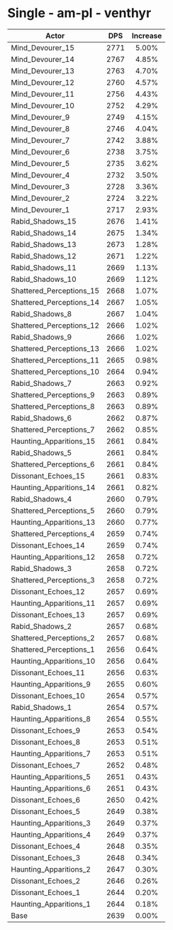 # Single - am-pl - venthyr
| Actor | DPS | Increase |
|---|:---:|:---:|
|Mind_Devourer_15|2771|5.00%|
|Mind_Devourer_14|2767|4.85%|
|Mind_Devourer_13|2763|4.70%|
|Mind_Devourer_12|2760|4.57%|
|Mind_Devourer_11|2756|4.43%|
|Mind_Devourer_10|2752|4.29%|
|Mind_Devourer_9|2749|4.15%|
|Mind_Devourer_8|2746|4.04%|
|Mind_Devourer_7|2742|3.88%|
|Mind_Devourer_6|2738|3.75%|
|Mind_Devourer_5|2735|3.62%|
|Mind_Devourer_4|2732|3.50%|
|Mind_Devourer_3|2728|3.36%|
|Mind_Devourer_2|2724|3.22%|
|Mind_Devourer_1|2717|2.93%|
|Rabid_Shadows_15|2676|1.41%|
|Rabid_Shadows_14|2675|1.34%|
|Rabid_Shadows_13|2673|1.28%|
|Rabid_Shadows_12|2671|1.22%|
|Rabid_Shadows_11|2669|1.13%|
|Rabid_Shadows_10|2669|1.12%|
|Shattered_Perceptions_15|2668|1.07%|
|Shattered_Perceptions_14|2667|1.05%|
|Rabid_Shadows_8|2667|1.04%|
|Shattered_Perceptions_12|2666|1.02%|
|Rabid_Shadows_9|2666|1.02%|
|Shattered_Perceptions_13|2666|1.02%|
|Shattered_Perceptions_11|2665|0.98%|
|Shattered_Perceptions_10|2664|0.94%|
|Rabid_Shadows_7|2663|0.92%|
|Shattered_Perceptions_9|2663|0.89%|
|Shattered_Perceptions_8|2663|0.89%|
|Rabid_Shadows_6|2662|0.87%|
|Shattered_Perceptions_7|2662|0.85%|
|Haunting_Apparitions_15|2661|0.84%|
|Rabid_Shadows_5|2661|0.84%|
|Shattered_Perceptions_6|2661|0.84%|
|Dissonant_Echoes_15|2661|0.83%|
|Haunting_Apparitions_14|2661|0.82%|
|Rabid_Shadows_4|2660|0.79%|
|Shattered_Perceptions_5|2660|0.79%|
|Haunting_Apparitions_13|2660|0.77%|
|Shattered_Perceptions_4|2659|0.74%|
|Dissonant_Echoes_14|2659|0.74%|
|Haunting_Apparitions_12|2658|0.72%|
|Rabid_Shadows_3|2658|0.72%|
|Shattered_Perceptions_3|2658|0.72%|
|Dissonant_Echoes_12|2657|0.69%|
|Haunting_Apparitions_11|2657|0.69%|
|Dissonant_Echoes_13|2657|0.69%|
|Rabid_Shadows_2|2657|0.68%|
|Shattered_Perceptions_2|2657|0.68%|
|Shattered_Perceptions_1|2656|0.64%|
|Haunting_Apparitions_10|2656|0.64%|
|Dissonant_Echoes_11|2656|0.63%|
|Haunting_Apparitions_9|2655|0.60%|
|Dissonant_Echoes_10|2654|0.57%|
|Rabid_Shadows_1|2654|0.57%|
|Haunting_Apparitions_8|2654|0.55%|
|Dissonant_Echoes_9|2653|0.54%|
|Dissonant_Echoes_8|2653|0.51%|
|Haunting_Apparitions_7|2653|0.51%|
|Dissonant_Echoes_7|2652|0.48%|
|Haunting_Apparitions_5|2651|0.43%|
|Haunting_Apparitions_6|2651|0.43%|
|Dissonant_Echoes_6|2650|0.42%|
|Dissonant_Echoes_5|2649|0.38%|
|Haunting_Apparitions_3|2649|0.37%|
|Haunting_Apparitions_4|2649|0.37%|
|Dissonant_Echoes_4|2648|0.35%|
|Dissonant_Echoes_3|2648|0.34%|
|Haunting_Apparitions_2|2647|0.30%|
|Dissonant_Echoes_2|2646|0.26%|
|Dissonant_Echoes_1|2644|0.20%|
|Haunting_Apparitions_1|2644|0.18%|
|Base|2639|0.00%|
